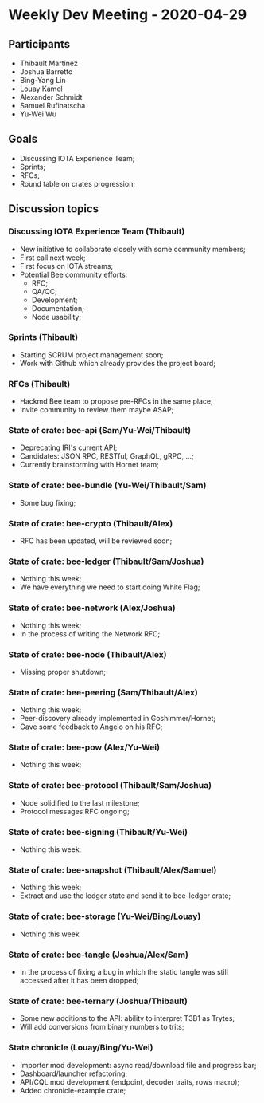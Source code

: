 # Weekly Dev Meeting - 2020-04-29

## Participants

- Thibault Martinez
- Joshua Barretto
- Bing-Yang Lin
- Louay Kamel
- Alexander Schmidt
- Samuel Rufinatscha
- Yu-Wei Wu

## Goals

- Discussing IOTA Experience Team;
- Sprints;
- RFCs;
- Round table on crates progression;

## Discussion topics

### Discussing IOTA Experience Team (Thibault)

- New initiative to collaborate closely with some community members;
- First call next week;
- First focus on IOTA streams;
- Potential Bee community efforts:
  - RFC;
  - QA/QC;
  - Development;
  - Documentation;
  - Node usability;

### Sprints (Thibault)

- Starting SCRUM project management soon;
- Work with Github which already provides the project board;

### RFCs (Thibault)

- Hackmd Bee team to propose pre-RFCs in the same place;
- Invite community to review them maybe ASAP;

### State of crate: bee-api (Sam/Yu-Wei/Thibault)

- Deprecating IRI's current API;
- Candidates: JSON RPC, RESTful, GraphQL, gRPC, ...;
- Currently brainstorming with Hornet team;

### State of crate: bee-bundle (Yu-Wei/Thibault/Sam)

- Some bug fixing;

### State of crate: bee-crypto (Thibault/Alex)

- RFC has been updated, will be reviewed soon;

### State of crate: bee-ledger (Thibault/Sam/Joshua)

- Nothing this week;
- We have everything we need to start doing White Flag;

### State of crate: bee-network (Alex/Joshua)

- Nothing this week;
- In the process of writing the Network RFC;

### State of crate: bee-node (Thibault/Alex)

- Missing proper shutdown;

### State of crate: bee-peering (Sam/Thibault/Alex)

- Nothing this week;
- Peer-discovery already implemented in Goshimmer/Hornet;
- Gave some feedback to Angelo on his RFC;

### State of crate: bee-pow (Alex/Yu-Wei)

- Nothing this week;

### State of crate: bee-protocol (Thibault/Sam/Joshua)

- Node solidified to the last milestone;
- Protocol messages RFC ongoing;

### State of crate: bee-signing (Thibault/Yu-Wei)

- Nothing this week;

### State of crate: bee-snapshot (Thibault/Alex/Samuel)

- Nothing this week;
- Extract and use the ledger state and send it to bee-ledger crate;

### State of crate: bee-storage (Yu-Wei/Bing/Louay)

- Nothing this week

### State of crate: bee-tangle (Joshua/Alex/Sam)

- In the process of fixing a bug in which the static tangle was still accessed after it has been dropped;

### State of crate: bee-ternary (Joshua/Thibault)

- Some new additions to the API: ability to interpret T3B1 as Trytes;
- Will add conversions from binary numbers to trits;

### State chronicle (Louay/Bing/Yu-Wei)

- Importer mod development: async read/download file and progress bar;
- Dashboard/launcher refactoring;
- API/CQL mod development (endpoint, decoder traits, rows macro);
- Added chronicle-example crate;
